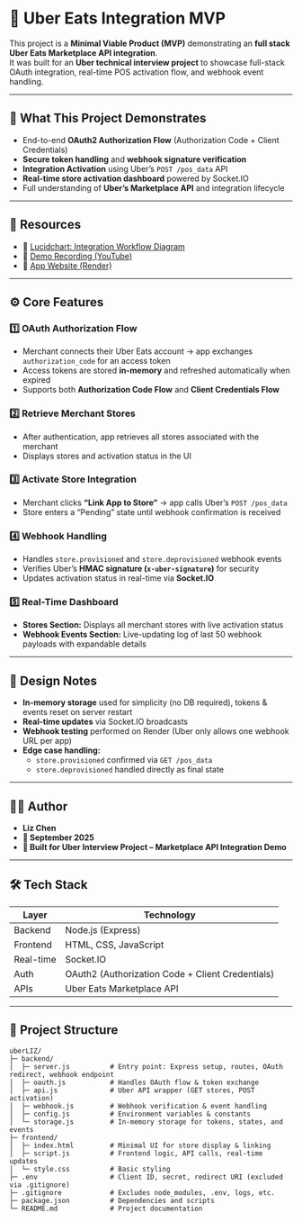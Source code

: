 # 🍔 Uber Eats Integration MVP

This project is a **Minimal Viable Product (MVP)** demonstrating an **full stack Uber Eats Marketplace API integration**.  
It was built for an **Uber technical interview project** to showcase full-stack OAuth integration, real-time POS activation flow, and webhook event handling.

---

## 🚀 What This Project Demonstrates
- End-to-end **OAuth2 Authorization Flow** (Authorization Code + Client Credentials)
- **Secure token handling** and **webhook signature verification**
- **Integration Activation** using Uber’s `POST /pos_data` API
- **Real-time store activation dashboard** powered by Socket.IO
- Full understanding of **Uber’s Marketplace API** and integration lifecycle

---

## 🔗 Resources
- 🧭 [Lucidchart: Integration Workflow Diagram](https://lucid.app/lucidchart/9ba4efa2-d7ea-4072-a5b6-03264c81cbe2/edit?invitationId=inv_ffb6cfa4-ab55-4434-b9c7-dffcf0a19bcb&page=0_0#)
- 🎥 [Demo Recording (YouTube)](https://www.youtube.com/watch?v=OcUnDGxT8rY)
- 🚀 [App Website (Render)](https://uberliz.onrender.com/)

---

## ⚙️ Core Features

### 1️⃣ OAuth Authorization Flow
- Merchant connects their Uber Eats account → app exchanges `authorization_code` for an access token  
- Access tokens are stored **in-memory** and refreshed automatically when expired  
- Supports both **Authorization Code Flow** and **Client Credentials Flow**

### 2️⃣ Retrieve Merchant Stores
- After authentication, app retrieves all stores associated with the merchant  
- Displays stores and activation status in the UI  

### 3️⃣ Activate Store Integration
- Merchant clicks **“Link App to Store”** → app calls Uber’s `POST /pos_data`  
- Store enters a “Pending” state until webhook confirmation is received  

### 4️⃣ Webhook Handling
- Handles `store.provisioned` and `store.deprovisioned` webhook events  
- Verifies Uber’s **HMAC signature (`x-uber-signature`)** for security  
- Updates activation status in real-time via **Socket.IO**

### 5️⃣ Real-Time Dashboard
- **Stores Section:** Displays all merchant stores with live activation status  
- **Webhook Events Section:** Live-updating log of last 50 webhook payloads with expandable details  

---

## 🧠 Design Notes
- **In-memory storage** used for simplicity (no DB required), tokens & events reset on server restart  
- **Real-time updates** via Socket.IO broadcasts  
- **Webhook testing** performed on Render (Uber only allows one webhook URL per app)  
- **Edge case handling:**  
  - `store.provisioned` confirmed via `GET /pos_data`  
  - `store.deprovisioned` handled directly as final state  

---

## 👩‍💻 Author
- **Liz Chen** 
- **📅 September 2025** 
- **🧩 Built for Uber Interview Project – Marketplace API Integration Demo** 

---

## 🛠️ Tech Stack
| Layer | Technology |
|-------|-------------|
| Backend | Node.js (Express) |
| Frontend | HTML, CSS, JavaScript |
| Real-time | Socket.IO |
| Auth | OAuth2 (Authorization Code + Client Credentials) |
| APIs | Uber Eats Marketplace API |

---

## 📁 Project Structure
```plaintext
uberLIZ/
├─ backend/
│  ├─ server.js          # Entry point: Express setup, routes, OAuth redirect, webhook endpoint
│  ├─ oauth.js           # Handles OAuth flow & token exchange
│  ├─ api.js             # Uber API wrapper (GET stores, POST activation)
│  ├─ webhook.js         # Webhook verification & event handling
│  ├─ config.js          # Environment variables & constants
│  └─ storage.js         # In-memory storage for tokens, states, and events
├─ frontend/
│  ├─ index.html         # Minimal UI for store display & linking
│  ├─ script.js          # Frontend logic, API calls, real-time updates
│  └─ style.css          # Basic styling
├─ .env                  # Client ID, secret, redirect URI (excluded via .gitignore)
├─ .gitignore            # Excludes node_modules, .env, logs, etc.
├─ package.json          # Dependencies and scripts
└─ README.md             # Project documentation
